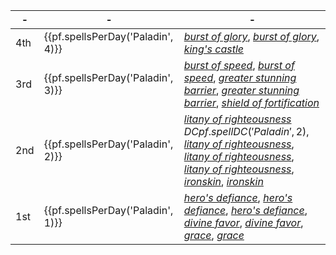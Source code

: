 -|-|-
-|-|-
4th | {{pf.spellsPerDay('Paladin', 4)}} | *[burst of glory](:d20-spell:burst-of-glory)*, *[burst of glory](:d20-spell:burst-of-glory)*, *[king's castle](:d20-spell:king-s-castle)*  
3rd | {{pf.spellsPerDay('Paladin', 3)}} | *[burst of speed](:d20-spell:burst-of-glory)*, *[burst of speed](:d20-spell:burst-of-speed)*, *[greater stunning barrier](:d20-spell:stunning-barrier)*, *[greater stunning barrier](:d20-spell:stunning-barrier)*, *[shield of fortification](:d20-spell:shield-of-fortification)*
2nd | {{pf.spellsPerDay('Paladin', 2)}} | *[litany of righteousness](:d20-spell:litany-of-righteousness)* $DC {{pf.spellDC('Paladin', 2)}}$, *[litany of righteousness](:d20-spell:litany-of-righteousness)*, *[litany of righteousness](:d20-spell:litany-of-righteousness)*, *[litany of righteousness](:d20-spell:litany-of-righteousness)*, *[ironskin](:d20-spell:ironskin)*, *[ironskin](:d20-spell:ironskin)*
1st | {{pf.spellsPerDay('Paladin', 1)}} | *[hero's defiance](:d20-spell:hero-s-defiance)*, *[hero's defiance](:d20-spell:hero-s-defiance)*, *[hero's defiance](:d20-spell:hero-s-defiance)*, *[divine favor](:d20-spell:divine-favor)*, *[divine favor](:d20-spell:divine-favor)*, *[grace](:d20-spell:grace)*, *[grace](:d20-spell:grace)*
